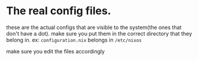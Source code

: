 # The real config files. 
these are the actual configs that are visible to the system(the ones that don't have a dot). make sure you put them in the correct directory that they belong in. ex: `configuration.nix` belongs in `/etc/nixos` 

make sure you edit the files accordingly
